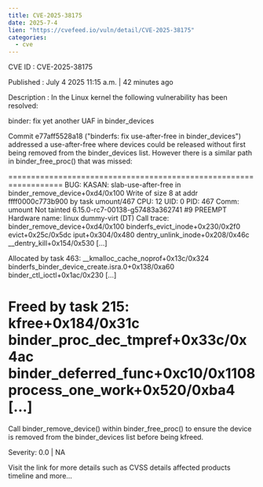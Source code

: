 ```yaml
--- 
title: CVE-2025-38175
date: 2025-7-4
lien: "https://cvefeed.io/vuln/detail/CVE-2025-38175"
categories:
  - cve
---
```


CVE ID : CVE-2025-38175

Published :  July 4
2025
11:15 a.m. | 42 minutes ago

Description : In the Linux kernel
the following vulnerability has been resolved:

binder: fix yet another UAF in binder_devices

Commit e77aff5528a18 ("binderfs: fix use-after-free in binder_devices")
addressed a use-after-free where devices could be released without first
being removed from the binder_devices list. However
there is a similar
path in binder_free_proc() that was missed:

  ==================================================================
  BUG: KASAN: slab-use-after-free in binder_remove_device+0xd4/0x100
  Write of size 8 at addr ffff0000c773b900 by task umount/467
  CPU: 12 UID: 0 PID: 467 Comm: umount Not tainted 6.15.0-rc7-00138-g57483a362741 #9 PREEMPT
  Hardware name: linux
dummy-virt (DT)
  Call trace:
   binder_remove_device+0xd4/0x100
   binderfs_evict_inode+0x230/0x2f0
   evict+0x25c/0x5dc
   iput+0x304/0x480
   dentry_unlink_inode+0x208/0x46c
   __dentry_kill+0x154/0x530
   [...]

  Allocated by task 463:
   __kmalloc_cache_noprof+0x13c/0x324
   binderfs_binder_device_create.isra.0+0x138/0xa60
   binder_ctl_ioctl+0x1ac/0x230
  [...]

  Freed by task 215:
   kfree+0x184/0x31c
   binder_proc_dec_tmpref+0x33c/0x4ac
   binder_deferred_func+0xc10/0x1108
   process_one_work+0x520/0xba4
  [...]
  ==================================================================

Call binder_remove_device() within binder_free_proc() to ensure the
device is removed from the binder_devices list before being kfreed.

Severity: 0.0 | NA

Visit the link for more details
such as CVSS details
affected products
timeline
and more...
